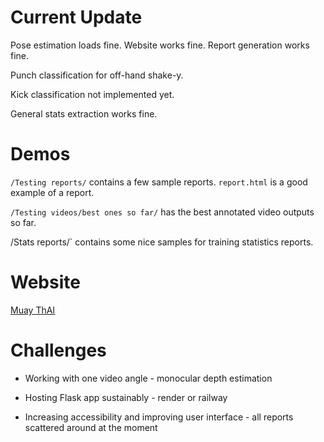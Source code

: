 # Current Update

Pose estimation loads fine. Website works fine. Report generation works fine. 

Punch classification for off-hand shake-y.

Kick classification not implemented yet.

General stats extraction works fine.

# Demos

`/Testing reports/` contains a few sample reports. `report.html` is a good example of a report.

`/Testing videos/best ones so far/` has the best annotated video outputs so far.

/Stats reports/` contains some nice samples for training statistics reports.

# Website

[Muay ThAI](https://muaythai.great-site.net/?i=1)

# Challenges

- Working with one video angle - monocular depth estimation

- Hosting Flask app sustainably - render or railway

- Increasing accessibility and improving user interface - all reports scattered around at the moment

